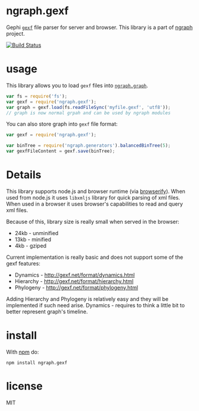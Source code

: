 # ngraph.gexf

Gephi [`gexf`](http://gexf.net/format/) file parser for server and browser. This library is a part of [ngraph](https://github.com/anvaka/ngraph) project.

[![Build Status](https://travis-ci.org/anvaka/ngraph.gexf.png?branch=master)](https://travis-ci.org/anvaka/ngraph.gexf)

# usage

This library allows you to load `gexf` files into [`ngraph.graph`](https://github.com/anvaka/ngraph.graph).

``` js
var fs = require('fs');
var gexf = require('ngraph.gexf');
var graph = gexf.load(fs.readFileSync('myfile.gexf', 'utf8'));
// graph is now normal grpah and can be used by ngraph modules
```

You can also store graph into `gexf` file format:
``` js
var gexf = require('ngraph.gexf');

var binTree = require('ngraph.generators').balancedBinTree(5);
var gexfFileContent = gexf.save(binTree);
```

# Details
This library supports node.js and browser runtime (via [browserify](http://browserify.org/)).
When used from node.js it uses `libxmljs` library for quick parsing of xml files.
When used in a browser it uses browser's capabilities to read and query xml files.

Because of this, library size is really small when served in the browser:

* 24kb - unminified
* 13kb - minified
* 4kb - gziped

Current implementation is really basic and does not support some of the gexf features:
* Dynamics - http://gexf.net/format/dynamics.html
* Hierarchy - http://gexf.net/format/hierarchy.html
* Phylogeny - http://gexf.net/format/phylogeny.html

Adding Hierarchy and Phylogeny is relatively easy and they will be implemented
if such need arise. Dynamics - requires to think a little bit to better represent
graph's timeline.

# install

With [npm](https://npmjs.org) do:

```
npm install ngraph.gexf
```

# license

MIT
